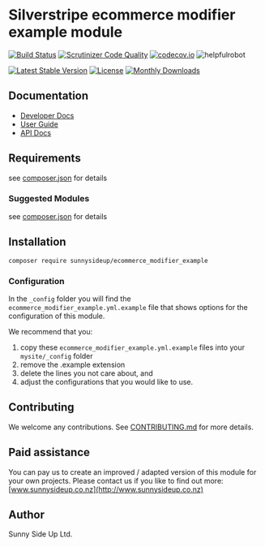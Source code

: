# Silverstripe ecommerce modifier example module
[![Build Status](https://travis-ci.org/sunnysideup/silverstripe-ecommerce_modifier_example.svg?branch=master)](https://travis-ci.org/sunnysideup/silverstripe-ecommerce_modifier_example)
[![Scrutinizer Code Quality](https://scrutinizer-ci.com/g/sunnysideup/silverstripe-ecommerce_modifier_example/badges/quality-score.png?b=master)](https://scrutinizer-ci.com/g/sunnysideup/silverstripe-ecommerce_modifier_example/?branch=master)
[![codecov.io](https://codecov.io/github/sunnysideup/silverstripe-ecommerce_modifier_example/coverage.svg?branch=master)](https://codecov.io/github/sunnysideup/silverstripe-ecommerce_modifier_example?branch=master)
![helpfulrobot](https://helpfulrobot.io/sunnysideup/ecommerce_modifier_example/badge)

[![Latest Stable Version](https://poser.pugx.org/sunnysideup/ecommerce_modifier_example/version)](https://packagist.org/packages/sunnysideup/ecommerce_modifier_example)
[![License](https://poser.pugx.org/sunnysideup/ecommerce_modifier_example/license)](https://packagist.org/packages/sunnysideup/ecommerce_modifier_example)
[![Monthly Downloads](https://poser.pugx.org/sunnysideup/ecommerce_modifier_example/d/monthly)](https://packagist.org/packages/sunnysideup/ecommerce_modifier_example)


## Documentation



 * [Developer Docs](docs/en/INDEX.md)
 * [User Guide](docs/en/userguide.md)
 * [API Docs](http://docs.ssmods.com/sunnysideup/ecommerce_modifier_example)

## Requirements



see [composer.json](composer.json) for details

### Suggested Modules



see [composer.json](composer.json) for details


## Installation


```
composer require sunnysideup/ecommerce_modifier_example
```

### Configuration



In the `_config` folder you will find the `ecommerce_modifier_example.yml.example`
file that shows options for the configuration of this module.

We recommend that you:

  1. copy these `ecommerce_modifier_example.yml.example` files into your
`mysite/_config` folder
  2. remove the .example extension
  3. delete the lines you not care about, and
  4. adjust the configurations that you would like to use.


## Contributing



We welcome any contributions. See [CONTRIBUTING.md](CONTRIBUTING.md) for more details.

## Paid assistance



You can pay us to create an improved / adapted version of this module for your own projects.  Please contact us if you like to find out more: [www.sunnysideup.co.nz](http://www.sunnysideup.co.nz)

## Author



Sunny Side Up Ltd.
